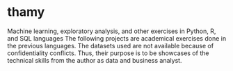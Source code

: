 # thamy
Machine learning, exploratory analysis, and other exercises in Python, R, and SQL languages
The following projects are academical exercises done in the previous languages. The datasets used are not available because of confidentiality conflicts. Thus, their purpose is to be showcases of the technical skills from the author as data and business analyst.
